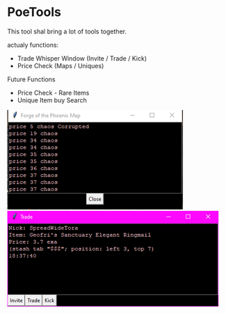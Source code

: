 # PoeTools
This tool shal bring a lot of tools together. 

actualy functions:
* Trade Whisper Window (Invite / Trade / Kick)
* Price Check (Maps / Uniques)

Future Functions
* Price Check - Rare Items
* Unique Item buy Search

![Sample price](/images/price.PNG)
![Sample trade](/images/trade.PNG)

